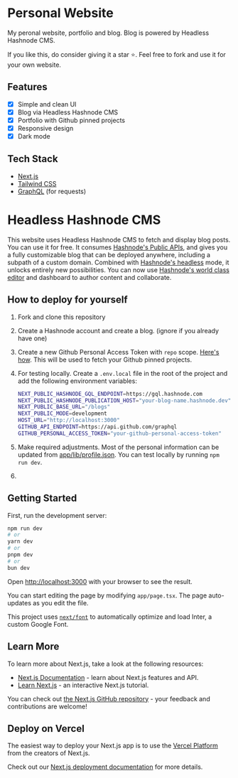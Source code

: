 # Personal Website 

My peronal website, portfolio and blog. Blog is powered by Headless Hashnode CMS.

If you like this, do consider giving it a star ⭐. Feel free to fork and use it for your own website.

## Features

- [x] Simple and clean UI
- [x] Blog via Headless Hashnode CMS
- [x] Portfolio with Github pinned projects
- [x] Responsive design
- [x] Dark mode

## Tech Stack

- [Next.js](https://nextjs.org/)
- [Tailwind CSS](https://tailwindcss.com/)
- [GraphQL](https://graphql.org/) (for requests)

# Headless Hashnode CMS

This website uses Headless Hashnode CMS to fetch and display blog posts. You can use it for free. It consumes [Hashnode's Public APIs](https://apidocs.hashnode.com/), and gives you a fully customizable blog that can be deployed anywhere, including a subpath of a custom domain. Combined with [Hashnode's headless](https://hashnode.com/headless) mode, it unlocks entirely new possibilities. You can now use [Hashnode's world class editor](https://hashnode.com/neptune) and dashboard to author content and collaborate.

## How to deploy for yourself

1. Fork and clone this repository
2. Create a Hashnode account and create a blog. (ignore if you already have one) 
3. Create a new Github Personal Access Token with `repo` scope. [Here's how](https://docs.github.com/en/github/authenticating-to-github/keeping-your-account-and-data-secure/creating-a-personal-access-token). This will be used to fetch your Github pinned projects.
4. For testing locally. Create a `.env.local` file in the root of the project and add the following environment variables:
    
    ```bash
    NEXT_PUBLIC_HASHNODE_GQL_ENDPOINT=https://gql.hashnode.com
    NEXT_PUBLIC_HASHNODE_PUBLICATION_HOST="your-blog-name.hashnode.dev"
    NEXT_PUBLIC_BASE_URL="/blogs"
    NEXT_PUBLIC_MODE=development
    HOST_URL="http://localhost:3000"
    GITHUB_API_ENDPOINT=https://api.github.com/graphql
    GITHUB_PERSONAL_ACCESS_TOKEN="your-github-personal-access-token"
    ```
5. Make required adjustments. Most of the personal information can be updated from [app/lib/profile.json](/app/lib/profile.json). You can test locally by running `npm run dev`.
6. 

## Getting Started

First, run the development server:

```bash {"id":"01J21MEVQTB8WMQ07AWE7J0DJY"}
npm run dev
# or
yarn dev
# or
pnpm dev
# or
bun dev

```

Open [http://localhost:3000](http://localhost:3000) with your browser to see the result.

You can start editing the page by modifying `app/page.tsx`. The page auto-updates as you edit the file.

This project uses [`next/font`](https://nextjs.org/docs/basic-features/font-optimization) to automatically optimize and load Inter, a custom Google Font.

## Learn More

To learn more about Next.js, take a look at the following resources:

- [Next.js Documentation](https://nextjs.org/docs) - learn about Next.js features and API.
- [Learn Next.js](https://nextjs.org/learn) - an interactive Next.js tutorial.

You can check out [the Next.js GitHub repository](https://github.com/vercel/next.js/) - your feedback and contributions are welcome!

## Deploy on Vercel

The easiest way to deploy your Next.js app is to use the [Vercel Platform](https://vercel.com/new?utm_medium=default-template&filter=next.js&utm_source=create-next-app&utm_campaign=create-next-app-readme) from the creators of Next.js.

Check out our [Next.js deployment documentation](https://nextjs.org/docs/deployment) for more details.
